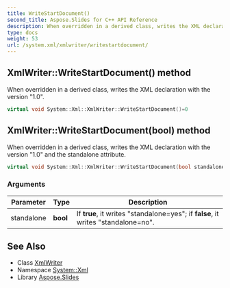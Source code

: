 ```yaml
---
title: WriteStartDocument()
second_title: Aspose.Slides for C++ API Reference
description: When overridden in a derived class, writes the XML declaration with the version \"1.0\".
type: docs
weight: 53
url: /system.xml/xmlwriter/writestartdocument/
---
```

## XmlWriter::WriteStartDocument() method


When overridden in a derived class, writes the XML declaration with the version \"1.0\".

```cpp
virtual void System::Xml::XmlWriter::WriteStartDocument()=0
```


## XmlWriter::WriteStartDocument(bool) method


When overridden in a derived class, writes the XML declaration with the version \"1.0\" and the standalone attribute.

```cpp
virtual void System::Xml::XmlWriter::WriteStartDocument(bool standalone)=0
```


### Arguments

| Parameter | Type | Description |
| --- | --- | --- |
| standalone | **bool** | If **true**, it writes \"standalone=yes\"; if **false**, it writes \"standalone=no\". |

## See Also

* Class [XmlWriter](../)
* Namespace [System::Xml](../../)
* Library [Aspose.Slides](../../../)